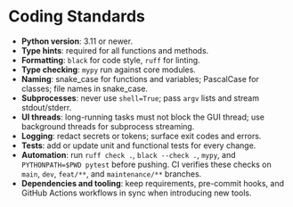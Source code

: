 # Coding Standards

- **Python version**: 3.11 or newer.
- **Type hints**: required for all functions and methods.
- **Formatting**: `black` for code style, `ruff` for linting.
- **Type checking**: `mypy` run against core modules.
- **Naming**: snake_case for functions and variables; PascalCase for classes; file names in snake_case.
- **Subprocesses**: never use `shell=True`; pass `argv` lists and stream stdout/stderr.
- **UI threads**: long-running tasks must not block the GUI thread; use background threads for subprocess streaming.
- **Logging**: redact secrets or tokens; surface exit codes and errors.
- **Tests**: add or update unit and functional tests for every change.
- **Automation**: run `ruff check .`, `black --check .`, `mypy`, and `PYTHONPATH=$PWD pytest` before pushing. CI verifies these checks on `main`, `dev`, `feat/**`, and `maintenance/**` branches.
- **Dependencies and tooling**: keep requirements, pre-commit hooks, and GitHub Actions workflows in sync when introducing new tools.
